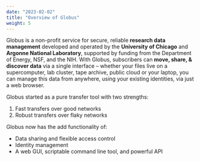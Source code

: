 ```yaml
---
date: "2023-02-02"
title: "Overview of Globus"
weight: 5
---
```


Globus is a non-profit service for secure, reliable **research data management** developed and operated by the **University of Chicago** and **Argonne National Laboratory**, supported by funding from the Department of Energy, NSF, and the NIH. With Globus, subscribers can **move, share, & discover data** via a single interface – whether your files live on a supercomputer, lab cluster, tape archive, public cloud or your laptop, you can manage this data from anywhere, using your existing identities, via just a web browser.

Globus started as a pure transfer tool with two strengths:

1. Fast transfers over good networks
2. Robust transfers over flaky networks

Globus now has the add functionality of:

- Data sharing and flexible access control
- Identity management
- A web GUI, scriptable command line tool, and powerful API

